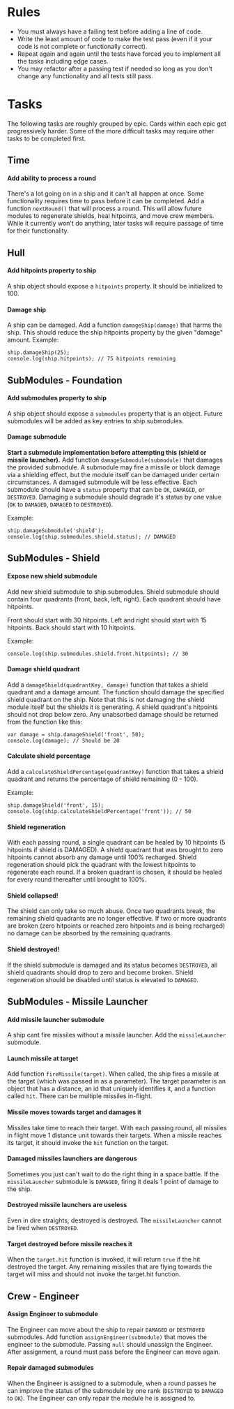 # Rules
* You must always have a failing test before adding a line of code.
* Write the least amount of code to make the test pass (even if it your code is not complete or functionally correct).
* Repeat again and again until the tests have forced you to implement all the tasks including edge cases.
* You may refactor after a passing test if needed so long as you don't change any functionality and all tests still pass.

# Tasks
The following tasks are roughly grouped by epic. Cards within each epic get progressively harder. Some of the more difficult
tasks may require other tasks to be completed first.

## Time

#### Add ability to process a round
There's a lot going on in a ship and it can't all happen at once. Some functionality requires time to pass before it can
be completed. Add a function ```nextRound()``` that will process a round. This will allow future modules to regenerate
shields, heal hitpoints, and move crew members. While it currently won't do anything, later tasks will require passage 
of time for their functionality.

## Hull

#### Add hitpoints property to ship
A ship object should expose a ```hitpoints``` property. It should be initialized to 100.

#### Damage ship
A ship can be damaged. Add a function ```damageShip(damage)``` that harms the ship. This should reduce the ship hitpoints
property by the given "damage" amount. Example:
```
ship.damageShip(25);
console.log(ship.hitpoints); // 75 hitpoints remaining
```

## SubModules - Foundation

#### Add submodules property to ship
A ship object should expose a ```submodules``` property that is an object. Future submodules will be added as key entries
to ship.submodules.

#### Damage submodule
**Start a submodule implementation before attempting this (shield or missile launcher).** Add function 
```damageSubmodule(submodule)``` that damages the provided submodule. A submodule may fire a missile or block damage via a 
shielding effect, but the module itself can be damaged under certain circumstances. A damaged submodule will be less
effective. Each submodule should have a ```status``` property that can be ```OK```, ```DAMAGED```, or ```DESTROYED```.
Damaging a submodule should degrade it's status by one value (```OK``` to ```DAMAGED```, ```DAMAGED``` to ```DESTROYED```).

Example:
```
ship.damageSubmodule('shield');
console.log(ship.submodules.shield.status); // DAMAGED
```

## SubModules - Shield

#### Expose new shield submodule
Add new shield submodule to ship.submodules. Shield submodule should contain four quadrants (front, back, left, right).
Each quadrant should have hitpoints. 

Front should start with 30 hitpoints.
Left and right should start with 15 hitpoints.
Back should start with 10 hitpoints.

Example:
```
console.log(ship.submodules.shield.front.hitpoints); // 30
```

#### Damage shield quadrant
Add a ```damageShield(quadrantKey, damage)``` function that takes a shield quadrant and a damage amount. The function should 
damage the specified shield quadrant on the ship. Note that this is not damaging the shield module itself but the shields
it is generating. A shield quadrant's hitpoints should not drop below zero. Any unabsorbed damage should be returned 
from the function like this:
```
var damage = ship.damageShield('front', 50);
console.log(damage); // Should be 20
```

#### Calculate shield percentage
Add a ```calculateShieldPercentage(quadrantKey)``` function that takes a shield quadrant and returns the percentage of 
shield remaining (0 - 100).

Example: 
```
ship.damageShield('front', 15);
console.log(ship.calculateShieldPercentage('front')); // 50
```

#### Shield regeneration
With each passing round, a single quadrant can be healed by 10 hitpoints (5 hitpoints if shield is DAMAGED). A shield 
quadrant that was brought to zero hitpoints cannot absorb any damage until 100% recharged. Shield regeneration should 
pick the quadrant with the lowest hitpoints to regenerate each round. If a broken quadrant is chosen, it should be healed 
for every round thereafter until brought to 100%.

#### Shield collapsed! 
The shield can only take so much abuse. Once two quadrants break, the remaining shield quadrants are no longer effective.
If two or more quadrants are broken (zero hitpoints or reached zero hitpoints and is being recharged) no damage can be 
absorbed by the remaining quadrants.

#### Shield destroyed! 
If the shield submodule is damaged and its status becomes ```DESTROYED```, all shield quadrants should drop to zero and 
become broken. Shield regeneration should be disabled until status is elevated to ```DAMAGED```.

## SubModules - Missile Launcher

#### Add missile launcher submodule
A ship cant fire missiles without a missile launcher. Add the ```missileLauncher``` submodule.

#### Launch missile at target
Add function ```fireMissile(target)```. When called, the ship fires a missile at the target (which was passed in as a 
parameter). The target parameter is an object that has a distance, an id that uniquely identifies it, and a function 
called ```hit```. There can be multiple missiles in-flight.

#### Missile moves towards target and damages it
Missiles take time to reach their target. With each passing round, all missiles in flight move 1 distance unit towards 
their targets. When a missile reaches its target, it should invoke the ```hit``` function on the target.

#### Damaged missiles launchers are dangerous
Sometimes you just can't wait to do the right thing in a space battle. If the ```missileLauncher``` submodule is 
```DAMAGED```, firing it deals 1 point of damage to the ship.

#### Destroyed missile launchers are useless
Even in dire straights, destroyed is destroyed. The ```missileLauncher``` cannot be fired when ```DESTROYED```.

#### Target destroyed before missile reaches it
When the ```target.hit``` function is invoked, it will return ```true``` if the hit destroyed the target. Any remaining
missiles that are flying towards the target will miss and should not invoke the target.hit function.

## Crew - Engineer

#### Assign Engineer to submodule
The Engineer can move about the ship to repair ```DAMAGED``` or ```DESTROYED``` submodules. Add function 
```assignEngineer(submodule)``` that moves the engineer to the submodule. Passing ```null``` should unassign the
Engineer. After assignment, a round must pass before the Engineer can move again.

#### Repair damaged submodules
When the Engineer is assigned to a submodule, when a round passes he can improve the status of the submodule by one 
rank (```DESTROYED``` to ```DAMAGED``` to ```OK```). The Engineer can only repair the module he is assigned to.